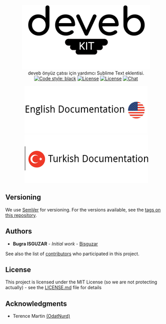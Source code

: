 <p align="center">
  <img src="https://github.com/bisguzar/st3-devebkit/blob/master/assests/devebkit.gif?raw=true" /><br>
  deveb önyüz çatısı için yardımcı Sublime Text eklentisi.<br>
  <a href="https://github.com/ambv/black"><img alt="Code style: black" src="https://img.shields.io/badge/code%20style-black-000000.svg?style=flat-square"></a>
  <a href=""><img src="https://img.shields.io/github/license/bisguzar/st3-devebkit.svg?style=flat-square" alt="License" /></a>
  <a href=""><img src="https://img.shields.io/github/tag/bisguzar/st3-devebkit.svg?style=flat-square" alt="License" /></a>
  <a href="https://discord.gg/GeaYaCb/"><img src="https://img.shields.io/badge/chat-on%20discord-7289da.svg?style=flat-square" alt="Chat"></a>
</p>

<p align="center">
  <span style="width:50%;">
    <a href="https://github.com/bisguzar/st3-devebkit/wiki/English">
      <img src="https://github.com/bisguzar/st3-devebkit/blob/master/assests/docs_left.png?raw=true" />
    </a>
  </span>
  <span style="width:50%;">
    <a href="https://github.com/bisguzar/st3-devebkit/wiki/Turkish-(T%C3%BCrk%C3%A7e)">
      <img src="https://github.com/bisguzar/st3-devebkit/blob/master/assests/docs_right.png?raw=true" />
    </a>
  </span>
</p>

## Versioning

We use [SemVer](http://semver.org/) for versioning. For the versions available, see the [tags on this repository](https://github.com/bisguzar/st3-devebkit/tags). 

## Authors

* **Bugra ISGUZAR** - *Initial work* - [Bisguzar](https://github.com/bisguzar)

See also the list of [contributors](https://github.com/bisguzar/st3-devebkit/graphs/contributors) who participated in this project.

## License

This project is licensed under the MIT License (so we are not protecting actually) - see the [LICENSE.md](LICENSE.md) file for details

## Acknowledgments

* Terence Martin [(OdatNurd)](https://github.com/OdatNurd)
